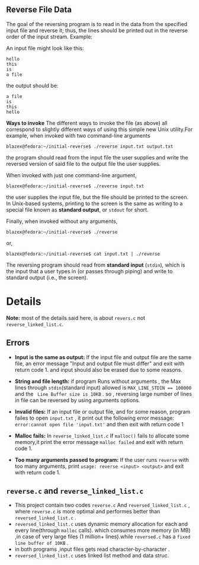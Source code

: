 ## Reverse File Data
The goal of the reversing program is to read in the data from the specified input file and reverse it; thus, the lines should be printed out in the reverse order of the input stream.
 Example:
 
 An input file might look like this: 
````
hello
this
is 
a file
````
the output should be:
```
a file
is
this
hello
```
**Ways to invoke**
The different ways to invoke the file (as above) all correspond to slightly different ways of using this simple new Unix utility.For example, when
invoked with two command-line arguments 
```
blazex@fedora:~/initial-reverse$ ./reverse input.txt output.txt
```
the program should read from the input file the user supplies and write the reversed version of said file to the output file the user supplies.

When invoked with just one command-line argument,
```
blazex@fedora:~/initial-reverse$ ./reverse input.txt 
```
the user supplies the input file, but the file should be printed to the screen. In Unix-based systems,
printing to the screen is the same as writing to a special file known as **standard output**, or `stdout` for short.

Finally, when invoked without any arguments, 
```
blazex@fedora:~/initial-reverse$ ./reverse 
```
or,
```
blazex@fedora:~/initial-reverse$ cat input.txt | ./reverse  
```
The reversing program should read from **standard input** (`stdin`), which is the input that a user types in (or passes through piping)
and write to standard output (i.e., the screen).
# Details
**Note:**  most of the details said here, is  about `revers.c` not `reverse_linked_list.c`. 
## Errors
- **Input is the same as output:** If the input file and output file are the same file, an error message "Input and output file must
differ" and exit with return code 1. and input should also be erased due to some reasons.

- **String and file length:** if program Runs without arguments , the Max lines through `stdin`(standard input) allowed is `MAX_LINE_STDIN == 100000`
 and the ` Line Buffer size is 10KB` . so , reversing large number of lines in file can be reversed by using arguments options.
- **Invalid files:** If an input file or output file, and for some reason, program failes to open `input.txt` 
, it  print out the following error message: `error:cannot open file 'input.txt'` and then exit with return code 1
- **Malloc fails:** In `reverse_linked_list.c` If `malloc()` fails to allocate some memory,it print the error message `malloc failed` and exit
with return code 1.
- **Too many arguments passed to program:** If the user runs `reverse` with too many arguments, print `usage: reverse <input> <output>` and exit with
return code 1.

## `reverse.c` and `reverse_linked_list.c` 
- This project contain two codes  `reverse.c` And `reversed_linked_list.c` , where `reverse.c` is more optimal and performes better than `reversed_linked_list.c` .
-  `reversed_linked_list.c`  uses dynamic memory allocation for each and every line(through `malloc` calls). which consumes more memory (in MB) ,in case of very large files (1 million+ lines).while
   `reversed.c` has a `fixed line buffer of 10KB` .
- in both programs ,input files gets read character-by-character .
- `reversed_linked_list.c`  uses linked list method and data struc.  
